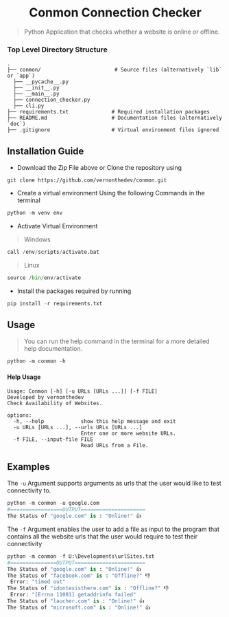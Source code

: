 <h1 align="center">Conmon Connection Checker</h1>

> Python Application that checks whether a website is online or offline.

### Top Level Directory Structure

    .
    ├── conmon/                        # Source files (alternatively `lib` or `app`)
      ├── __pycache__.py 
      ├── __init__.py 
      ├── __main__.py 
      ├── connection_checker.py 
      ├── cli.py 
    ├── requirements.txt              # Required installation packages
    ├── README.md                     # Documentation files (alternatively `doc`)
    ├── .gitignore                    # Virtual environment files ignored

  ## Installation Guide
  <ul>
      <li>Download the Zip File above or Clone the repository using </li>
  </ul>
  
```
git clone https://github.com/vernonthedev/conmon.git
```
<ul>
      <li>Create a virtual environment Using the following Commands in the terminal </li>
</ul>

```python
python -m venv env
```
<ul>
      <li>Activate Virtual Environment</li>
</ul>

>Windows
```python
call /env/scripts/activate.bat
```

>Linux
```python
source /bin/env/activate
```
<ul>
      <li>Install the packages required by running </li>
</ul>

```python
pip install -r requirements.txt
```

## Usage
> You can run the help command in the terminal for a more detailed help documentation.
```python
python -m conmon -h
```
#### Help Usage
```
Usage: Conmon [-h] [-u URLs [URLs ...]] [-f FILE]
Developed by vernonthedev
Check Availability of Websites.

options:
  -h, --help            show this help message and exit
  -u URLs [URLs ...], --urls URLs [URLs ...]
                        Enter one or more website URLs.
  -f FILE, --input-file FILE
                        Read URLs from a File.
```

## Examples
The ```-u``` Argument supports arguments as urls that the user would like to test connectivity to.
```python
python -m conmon -u google.com
#=================OUTPUT=====================
The Status of "google.com" is : "Online!" 👍
```
The ```-f``` Argument enables the user to add a file as input to the program that contains all the website urls that the user would require to test their connectivity
```python
python -m conmon -f U:\Developments\urlSites.txt
#===============OUTPUT=======================
The Status of "google.com" is : "Online!" 👍
The Status of "facebook.com" is : "Offline?" 👎 
 Error: "timed out"
The Status of "idontexisthere.com" is : "Offline?" 👎 
 Error: "[Errno 11001] getaddrinfo failed"
The Status of "laucher.com" is : "Online!" 👍
The Status of "microsoft.com" is : "Online!" 👍
```

